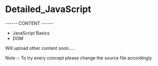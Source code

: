 # Detailed_JavaScript

------ CONTENT ------
* JavaScript Basics
* DOM


Will upload other content soon..... 

Note :- To try every concept please change the source file accordingly.
